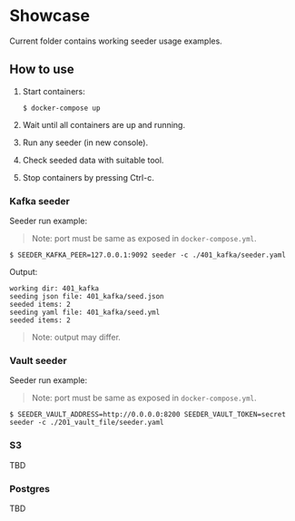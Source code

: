 # Showcase

Current folder contains working seeder usage examples.


## How to use

1. Start containers:

    ```shell
    $ docker-compose up
    ```

2. Wait until all containers are up and running.
3. Run any seeder (in new console).
4. Check seeded data with suitable tool.
5. Stop containers by pressing Ctrl-c.

### Kafka seeder

Seeder run example:

> Note: port must be same as exposed in `docker-compose.yml`.

```shell
$ SEEDER_KAFKA_PEER=127.0.0.1:9092 seeder -c ./401_kafka/seeder.yaml
```

Output:

```
working dir: 401_kafka
seeding json file: 401_kafka/seed.json
seeded items: 2
seeding yaml file: 401_kafka/seed.yml
seeded items: 2
```

> Note: output may differ.

### Vault seeder

Seeder run example:

> Note: port must be same as exposed in `docker-compose.yml`.

```shell
$ SEEDER_VAULT_ADDRESS=http://0.0.0.0:8200 SEEDER_VAULT_TOKEN=secret seeder -c ./201_vault_file/seeder.yaml
```

### S3

TBD

### Postgres

TBD
